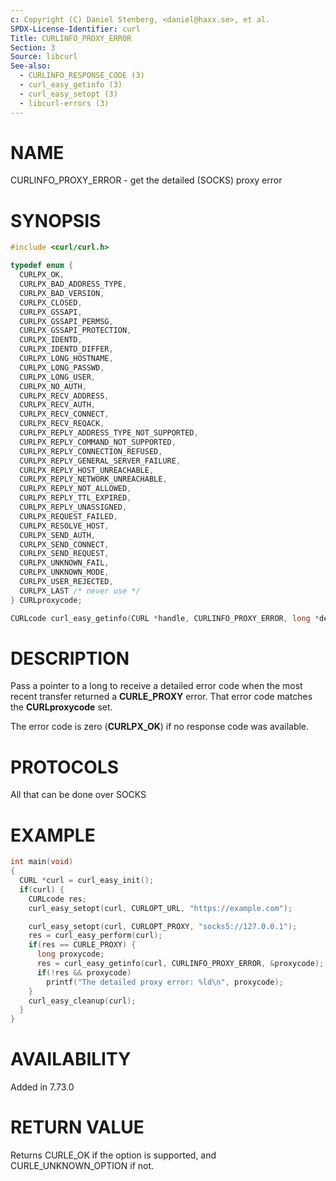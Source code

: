 ```yaml
---
c: Copyright (C) Daniel Stenberg, <daniel@haxx.se>, et al.
SPDX-License-Identifier: curl
Title: CURLINFO_PROXY_ERROR
Section: 3
Source: libcurl
See-also:
  - CURLINFO_RESPONSE_CODE (3)
  - curl_easy_getinfo (3)
  - curl_easy_setopt (3)
  - libcurl-errors (3)
---
```


# NAME

CURLINFO_PROXY_ERROR - get the detailed (SOCKS) proxy error

# SYNOPSIS

~~~c
#include <curl/curl.h>

typedef enum {
  CURLPX_OK,
  CURLPX_BAD_ADDRESS_TYPE,
  CURLPX_BAD_VERSION,
  CURLPX_CLOSED,
  CURLPX_GSSAPI,
  CURLPX_GSSAPI_PERMSG,
  CURLPX_GSSAPI_PROTECTION,
  CURLPX_IDENTD,
  CURLPX_IDENTD_DIFFER,
  CURLPX_LONG_HOSTNAME,
  CURLPX_LONG_PASSWD,
  CURLPX_LONG_USER,
  CURLPX_NO_AUTH,
  CURLPX_RECV_ADDRESS,
  CURLPX_RECV_AUTH,
  CURLPX_RECV_CONNECT,
  CURLPX_RECV_REQACK,
  CURLPX_REPLY_ADDRESS_TYPE_NOT_SUPPORTED,
  CURLPX_REPLY_COMMAND_NOT_SUPPORTED,
  CURLPX_REPLY_CONNECTION_REFUSED,
  CURLPX_REPLY_GENERAL_SERVER_FAILURE,
  CURLPX_REPLY_HOST_UNREACHABLE,
  CURLPX_REPLY_NETWORK_UNREACHABLE,
  CURLPX_REPLY_NOT_ALLOWED,
  CURLPX_REPLY_TTL_EXPIRED,
  CURLPX_REPLY_UNASSIGNED,
  CURLPX_REQUEST_FAILED,
  CURLPX_RESOLVE_HOST,
  CURLPX_SEND_AUTH,
  CURLPX_SEND_CONNECT,
  CURLPX_SEND_REQUEST,
  CURLPX_UNKNOWN_FAIL,
  CURLPX_UNKNOWN_MODE,
  CURLPX_USER_REJECTED,
  CURLPX_LAST /* never use */
} CURLproxycode;

CURLcode curl_easy_getinfo(CURL *handle, CURLINFO_PROXY_ERROR, long *detail);
~~~

# DESCRIPTION

Pass a pointer to a long to receive a detailed error code when the most recent
transfer returned a **CURLE_PROXY** error. That error code matches the
**CURLproxycode** set.

The error code is zero (**CURLPX_OK**) if no response code was available.

# PROTOCOLS

All that can be done over SOCKS

# EXAMPLE

~~~c
int main(void)
{
  CURL *curl = curl_easy_init();
  if(curl) {
    CURLcode res;
    curl_easy_setopt(curl, CURLOPT_URL, "https://example.com");

    curl_easy_setopt(curl, CURLOPT_PROXY, "socks5://127.0.0.1");
    res = curl_easy_perform(curl);
    if(res == CURLE_PROXY) {
      long proxycode;
      res = curl_easy_getinfo(curl, CURLINFO_PROXY_ERROR, &proxycode);
      if(!res && proxycode)
        printf("The detailed proxy error: %ld\n", proxycode);
    }
    curl_easy_cleanup(curl);
  }
}
~~~

# AVAILABILITY

Added in 7.73.0

# RETURN VALUE

Returns CURLE_OK if the option is supported, and CURLE_UNKNOWN_OPTION if not.
